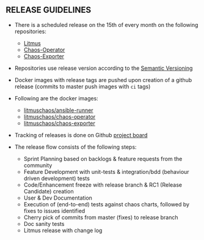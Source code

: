 ## RELEASE GUIDELINES

-   There is a scheduled release on the 15th of every month on the following repositories:
    -   [Litmus](https://github.com/litmuschaos/litmus)
    -   [Chaos-Operator](https://github.com/litmuschaos/chaos-operator)
    -   [Chaos-Exporter](https://github.com/litmuschaos/chaos-exporter)

-   Repositories use release version according to the [Semantic Versioning](https://semver.org/)

-   Docker images with release tags are pushed upon creation of a github release (commits to master push images with `ci` tags) 

-   Following are the docker images:
    -   [litmuschaos/ansible-runner](https://cloud.docker.com/u/litmuschaos/repository/docker/litmuschaos/ansible-runner)
    -   [litmuschaos/chaos-operator](https://cloud.docker.com/u/litmuschaos/repository/docker/litmuschaos/chaos-operator)
    -   [litmuschaos/chaos-exporter](https://cloud.docker.com/u/litmuschaos/repository/docker/litmuschaos/chaos-exporter)

-   Tracking of releases is done on Github [project board](https://github.com/litmuschaos/litmus/projects)

-   The release flow consists of the following steps:

    -   Sprint Planning based on backlogs & feature requests from the community
    -   Feature Development with unit-tests & integration/bdd (behaviour driven development) tests 
    -   Code/Enhancement freeze with release branch & RC1 (Release Candidate) creation 
    -   User & Dev Documentation 
    -   Execution of (end-to-end) tests against chaos charts, followed by fixes to issues identified 
    -   Cherry pick of commits from master (fixes) to release branch 
    -   Doc sanity tests  
    -   Litmus release with change log 

